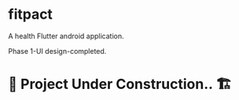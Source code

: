 # fitpact

A health Flutter android application.

Phase 1-UI design-completed.

# 🚧 Project Under Construction.. 🏗
